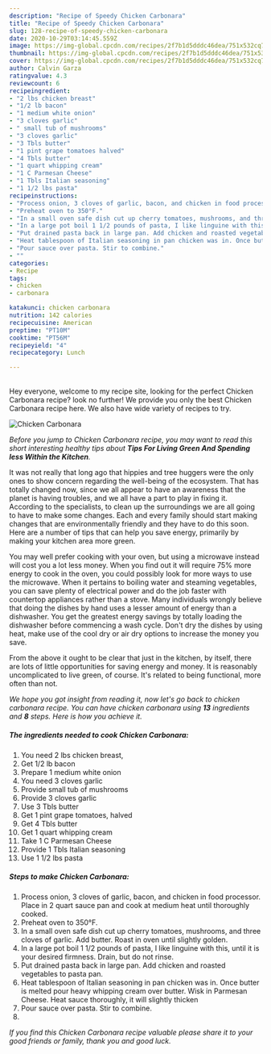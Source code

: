 ```yaml
---
description: "Recipe of Speedy Chicken Carbonara"
title: "Recipe of Speedy Chicken Carbonara"
slug: 128-recipe-of-speedy-chicken-carbonara
date: 2020-10-29T03:14:45.559Z
image: https://img-global.cpcdn.com/recipes/2f7b1d5dddc46dea/751x532cq70/chicken-carbonara-recipe-main-photo.jpg
thumbnail: https://img-global.cpcdn.com/recipes/2f7b1d5dddc46dea/751x532cq70/chicken-carbonara-recipe-main-photo.jpg
cover: https://img-global.cpcdn.com/recipes/2f7b1d5dddc46dea/751x532cq70/chicken-carbonara-recipe-main-photo.jpg
author: Calvin Garza
ratingvalue: 4.3
reviewcount: 6
recipeingredient:
- "2 lbs chicken breast"
- "1/2 lb bacon"
- "1 medium white onion"
- "3 cloves garlic"
- " small tub of mushrooms"
- "3 cloves garlic"
- "3 Tbls butter"
- "1 pint grape tomatoes halved"
- "4 Tbls butter"
- "1 quart whipping cream"
- "1 C Parmesan Cheese"
- "1 Tbls Italian seasoning"
- "1 1/2 lbs pasta"
recipeinstructions:
- "Process onion, 3 cloves of garlic, bacon, and chicken in food processor. Place in 2 quart sauce pan and cook at medium heat until thoroughly cooked."
- "Preheat oven to 350°F."
- "In a small oven safe dish cut up cherry tomatoes, mushrooms, and three cloves of garlic. Add butter. Roast in oven until slightly golden."
- "In a large pot boil 1 1/2 pounds of pasta, I like linguine with this, until it is your desired firmness. Drain, but do not rinse."
- "Put drained pasta back in large pan. Add chicken and roasted vegetables to pasta pan."
- "Heat tablespoon of Italian seasoning in pan chicken was in. Once butter is melted pour heavy whipping cream over butter. Wisk in Parmesan Cheese. Heat sauce thoroughly, it will slightly thicken"
- "Pour sauce over pasta. Stir to combine."
- ""
categories:
- Recipe
tags:
- chicken
- carbonara

katakunci: chicken carbonara 
nutrition: 142 calories
recipecuisine: American
preptime: "PT10M"
cooktime: "PT56M"
recipeyield: "4"
recipecategory: Lunch

---
```

<br>
Hey everyone, welcome to my recipe site, looking for the perfect Chicken Carbonara recipe? look no further! We provide you only the best Chicken Carbonara recipe here. We also have wide variety of recipes to try.
<br>


![Chicken Carbonara](https://img-global.cpcdn.com/recipes/2f7b1d5dddc46dea/751x532cq70/chicken-carbonara-recipe-main-photo.jpg)

<i>Before you jump to Chicken Carbonara recipe, you may want to read this short interesting healthy tips about 
<strong>Tips For Living Green And Spending less Within the Kitchen</strong>.</i>
</br>

It was not really that long ago that hippies and tree huggers were the only ones to show concern regarding the well-being of the ecosystem. That has totally changed now, since we all appear to have an awareness that the planet is having troubles, and we all have a part to play in fixing it. According to the specialists, to clean up the surroundings we are all going to have to make some changes. Each and every family should start making changes that are environmentally friendly and they have to do this soon. Here are a number of tips that can help you save energy, primarily by making your kitchen area more green.

You may well prefer cooking with your oven, but using a microwave instead will cost you a lot less money. When you find out it will require 75% more energy to cook in the oven, you could possibly look for more ways to use the microwave. When it pertains to boiling water and steaming vegetables, you can save plenty of electrical power and do the job faster with countertop appliances rather than a stove. Many individuals wrongly believe that doing the dishes by hand uses a lesser amount of energy than a dishwasher. You get the greatest energy savings by totally loading the dishwasher before commencing a wash cycle. Don't dry the dishes by using heat, make use of the cool dry or air dry options to increase the money you save.

From the above it ought to be clear that just in the kitchen, by itself, there are lots of little opportunities for saving energy and money. It is reasonably uncomplicated to live green, of course. It's related to being functional, more often than not.


<i>We hope you got insight from reading it, now let's go back to chicken carbonara recipe. You can have chicken carbonara using <strong>13</strong> ingredients and <strong>8</strong> steps. Here is how you achieve it.
</i>

##### The ingredients needed to cook Chicken Carbonara:

1. You need 2 lbs chicken breast,
1. Get 1/2 lb bacon
1. Prepare 1 medium white onion
1. You need 3 cloves garlic
1. Provide  small tub of mushrooms
1. Provide 3 cloves garlic
1. Use 3 Tbls butter
1. Get 1 pint grape tomatoes, halved
1. Get 4 Tbls butter
1. Get 1 quart whipping cream
1. Take 1 C Parmesan Cheese
1. Provide 1 Tbls Italian seasoning
1. Use 1 1/2 lbs pasta


##### Steps to make Chicken Carbonara:

1. Process onion, 3 cloves of garlic, bacon, and chicken in food processor. Place in 2 quart sauce pan and cook at medium heat until thoroughly cooked.
1. Preheat oven to 350°F.
1. In a small oven safe dish cut up cherry tomatoes, mushrooms, and three cloves of garlic. Add butter. Roast in oven until slightly golden.
1. In a large pot boil 1 1/2 pounds of pasta, I like linguine with this, until it is your desired firmness. Drain, but do not rinse.
1. Put drained pasta back in large pan. Add chicken and roasted vegetables to pasta pan.
1. Heat tablespoon of Italian seasoning in pan chicken was in. Once butter is melted pour heavy whipping cream over butter. Wisk in Parmesan Cheese. Heat sauce thoroughly, it will slightly thicken
1. Pour sauce over pasta. Stir to combine.
1. 


<i>If you find this Chicken Carbonara recipe valuable please share it to your good friends or family, thank you and good luck.</i>

